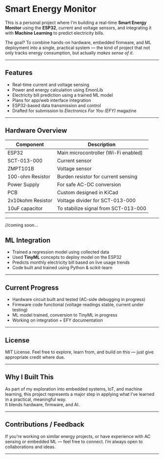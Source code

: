 # Smart Energy Monitor

This is a personal project where I'm building a real-time **Smart Energy Monitor** using the **ESP32**, current and voltage sensors, and integrating it with **Machine Learning** to predict electricity bills.

The goal? To combine hands-on hardware, embedded firmware, and ML deployment into a single, practical system — the kind of project that not only tracks energy consumption, but actually *makes sense of it*.

---

## Features

-  Real-time current and voltage sensing  
-  Power and energy calculation using EmonLib  
-  Electricity bill prediction using a trained ML model  
-  Plans for app/web interface integration  
-  ESP32-based data transmission and control  
-  Drafted for submission to *Electronics For You (EFY)* magazine

---

## Hardware Overview

| Component         | Description                         |
|------------------|-------------------------------------|
| ESP32            | Main microcontroller (Wi-Fi enabled)|
| SCT-013-000      | Current sensor                      |
| ZMPT101B         | Voltage sensor                      |
| 100-ohm Resistor | Burden resistor for current sensing |
| Power Supply     | For safe AC-DC conversion           |
| PCB              | Custom designed in KiCad            |
| 2x10kohm Resistor| Voltage divider for SCT-013-000     |
| 10uF capacitor   | To stabilize signal from SCT-013-000|

---
//coming soon...
## ML Integration

- Trained a regression model using collected data  
- Used **TinyML** concepts to deploy model on the ESP32  
- Predicts monthly electricity bill based on live usage trends  
- Code built and trained using Python & scikit-learn
---

## Current Progress

- Hardware circuit built and tested (AC-side debugging in progress)
- Firmware code functional (voltage readings stable, current under testing)
- ML model trained, conversion to TinyML in progress
- Working on integration + EFY documentation
---

## License

MIT License. Feel free to explore, learn from, and build on this — just give appropriate credit where due.

---

## Why I Built This

As part of my exploration into embedded systems, IoT, and machine learning, this project represents a major step in applying what I’ve learned in a practical, meaningful way.  
It blends hardware, firmware, and AI.

---

## Contributions / Feedback

If you're working on similar energy projects, or have experience with AC sensing or embedded ML — feel free to connect. I’m always open to collaborations and ideas.

---
